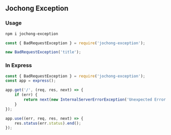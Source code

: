 ## Jochong Exception
### Usage
```bash
npm i jochong-exception
```

```javascript
const { BadRequestException } = require('jochong-exception');

new BadRequestException('title');
```

### In Express
```javascript
const { BadRequestException } = require('jochong-exception');
const app = express();

app.get('/', (req, res, next) => {
    if (err) {
        return next(new InternalServerErrorException('Unexpected Error Occured.', err))
    }
});

app.use((err, req, res, next) => {
    res.status(err.status).end();
});
```
